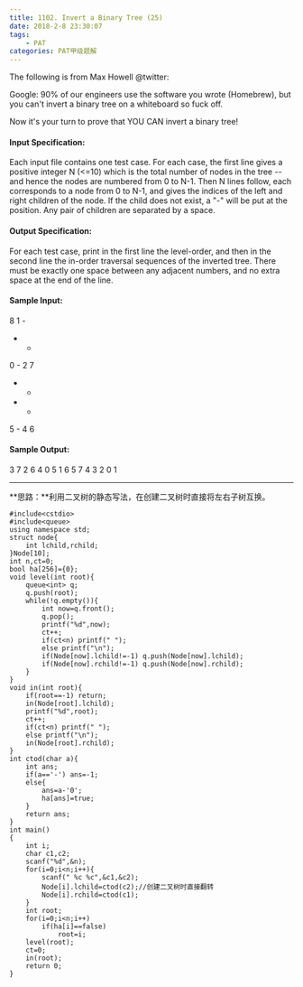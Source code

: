 ```yaml
---
title: 1102. Invert a Binary Tree (25)
date: 2018-2-8 23:30:07
tags: 
	- PAT
categories: PAT甲级题解
---
```


The following is from Max Howell @twitter:

Google: 90% of our engineers use the software you wrote (Homebrew), but you can't invert a binary tree on a whiteboard so fuck off.

Now it's your turn to prove that YOU CAN invert a binary tree!

#### Input Specification:

Each input file contains one test case. For each case, the first line gives a positive integer N (<=10) which is the total number of nodes in the tree -- and hence the nodes are numbered from 0 to N-1. Then N lines follow, each corresponds to a node from 0 to N-1, and gives the indices of the left and right children of the node. If the child does not exist, a "-" will be put at the position. Any pair of children are separated by a space.

#### Output Specification:

For each test case, print in the first line the level-order, and then in the second line the in-order traversal sequences of the inverted tree. There must be exactly one space between any adjacent numbers, and no extra space at the end of the line.

#### Sample Input:
8
1 -
- -
0 -
2 7
- -
- -
5 -
4 6
#### Sample Output:
3 7 2 6 4 0 5 1
6 5 7 4 3 2 0 1
***

**思路：**利用二叉树的静态写法，在创建二叉树时直接将左右子树互换。

```
#include<cstdio>
#include<queue>
using namespace std;
struct node{
    int lchild,rchild;
}Node[10];
int n,ct=0;
bool ha[256]={0};
void level(int root){
    queue<int> q;
    q.push(root);
    while(!q.empty()){
        int now=q.front();
        q.pop();
        printf("%d",now);
        ct++;
        if(ct<n) printf(" ");
        else printf("\n");
        if(Node[now].lchild!=-1) q.push(Node[now].lchild);
        if(Node[now].rchild!=-1) q.push(Node[now].rchild);
    }
}
void in(int root){
    if(root==-1) return;
    in(Node[root].lchild);
    printf("%d",root);
    ct++;
    if(ct<n) printf(" ");
    else printf("\n");
    in(Node[root].rchild);
}
int ctod(char a){
    int ans;
    if(a=='-') ans=-1;
    else{
        ans=a-'0';
        ha[ans]=true;
    }
    return ans;
}
int main()
{
    int i;
    char c1,c2;
    scanf("%d",&n);
    for(i=0;i<n;i++){
        scanf(" %c %c",&c1,&c2);
        Node[i].lchild=ctod(c2);//创建二叉树时直接翻转
        Node[i].rchild=ctod(c1);
    }
    int root;
    for(i=0;i<n;i++)
        if(ha[i]==false)
            root=i;
    level(root);
    ct=0;
    in(root);
    return 0;
}
```